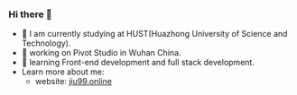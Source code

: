 ### Hi there 👋

- 👋 I am currently studying at HUST(Huazhong University of Science and Technology).
- 🔭 working on Pivot Studio in Wuhan China.
- 🌱 learning Front-end development and full stack development.
- Learn more about me:
  - website: [jiu99.online](wwww.kaji6.top)

